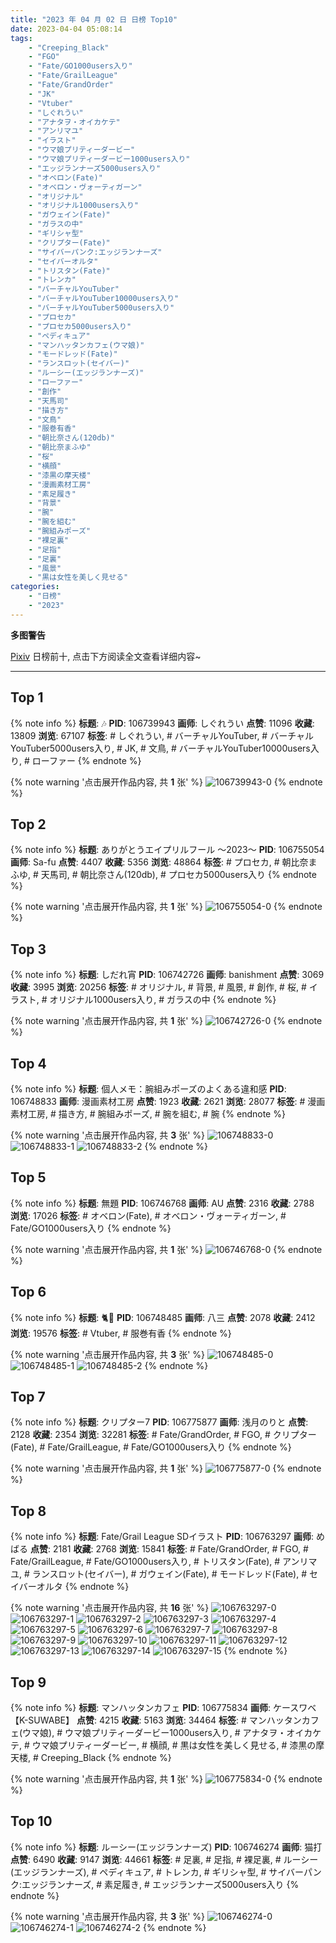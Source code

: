 ```yaml
---
title: "2023 年 04 月 02 日 日榜 Top10"
date: 2023-04-04 05:08:14
tags:
    - "Creeping_Black"
    - "FGO"
    - "Fate/GO1000users入り"
    - "Fate/GrailLeague"
    - "Fate/GrandOrder"
    - "JK"
    - "Vtuber"
    - "しぐれうい"
    - "アナタヲ・オイカケテ"
    - "アンリマユ"
    - "イラスト"
    - "ウマ娘プリティーダービー"
    - "ウマ娘プリティーダービー1000users入り"
    - "エッジランナーズ5000users入り"
    - "オベロン(Fate)"
    - "オベロン・ヴォーティガーン"
    - "オリジナル"
    - "オリジナル1000users入り"
    - "ガウェイン(Fate)"
    - "ガラスの中"
    - "ギリシャ型"
    - "クリプター(Fate)"
    - "サイバーパンク:エッジランナーズ"
    - "セイバーオルタ"
    - "トリスタン(Fate)"
    - "トレンカ"
    - "バーチャルYouTuber"
    - "バーチャルYouTuber10000users入り"
    - "バーチャルYouTuber5000users入り"
    - "プロセカ"
    - "プロセカ5000users入り"
    - "ペディキュア"
    - "マンハッタンカフェ(ウマ娘)"
    - "モードレッド(Fate)"
    - "ランスロット(セイバー)"
    - "ルーシー(エッジランナーズ)"
    - "ローファー"
    - "創作"
    - "天馬司"
    - "描き方"
    - "文鳥"
    - "服巻有香"
    - "朝比奈さん(120db)"
    - "朝比奈まふゆ"
    - "桜"
    - "横顔"
    - "漆黒の摩天楼"
    - "漫画素材工房"
    - "素足履き"
    - "背景"
    - "腕"
    - "腕を組む"
    - "腕組みポーズ"
    - "裸足裏"
    - "足指"
    - "足裏"
    - "風景"
    - "黒は女性を美しく見せる"
categories:
    - "日榜"
    - "2023"
---
```


<i class="fa fa-triangle-exclamation"></i>**多图警告**<i class="fa fa-triangle-exclamation"></i>

[Pixiv](https://www.pixiv.net/) 日榜前十, 点击下方阅读全文查看详细内容~

<!-- more -->

---

## Top 1

{% note info %}
**标题**: 🎶
**PID**: 106739943 **画师**: しぐれうい
**点赞**: 11096 **收藏**: 13809 **浏览**: 67107
**标签**: # しぐれうい, # バーチャルYouTuber, # バーチャルYouTuber5000users入り, # JK, # 文鳥, # バーチャルYouTuber10000users入り, # ローファー
{% endnote %}

{% note warning '点击展开作品内容, 共 **1** 张' %}
![106739943-0](https://i.pixiv.re/img-original/img/2023/04/01/00/00/01/106739943_p0.jpg)
{% endnote %}

## Top 2

{% note info %}
**标题**: ありがとうエイプリルフール 〜2023〜
**PID**: 106755054 **画师**: Sa-fu
**点赞**: 4407 **收藏**: 5356 **浏览**: 48864
**标签**: # プロセカ, # 朝比奈まふゆ, # 天馬司, # 朝比奈さん(120db), # プロセカ5000users入り
{% endnote %}

{% note warning '点击展开作品内容, 共 **1** 张' %}
![106755054-0](https://i.pixiv.re/img-original/img/2023/04/01/12/27/17/106755054_p0.jpg)
{% endnote %}

## Top 3

{% note info %}
**标题**: しだれ宵
**PID**: 106742726 **画师**: banishment
**点赞**: 3069 **收藏**: 3995 **浏览**: 20256
**标签**: # オリジナル, # 背景, # 風景, # 創作, # 桜, # イラスト, # オリジナル1000users入り, # ガラスの中
{% endnote %}

{% note warning '点击展开作品内容, 共 **1** 张' %}
![106742726-0](https://i.pixiv.re/img-original/img/2023/04/01/19/06/13/106742726_p0.png)
{% endnote %}

## Top 4

{% note info %}
**标题**: 個人メモ：腕組みポーズのよくある違和感
**PID**: 106748833 **画师**: 漫画素材工房
**点赞**: 1923 **收藏**: 2621 **浏览**: 28077
**标签**: # 漫画素材工房, # 描き方, # 腕組みポーズ, # 腕を組む, # 腕
{% endnote %}

{% note warning '点击展开作品内容, 共 **3** 张' %}
![106748833-0](https://i.pixiv.re/img-original/img/2023/04/01/07/00/10/106748833_p0.jpg)
![106748833-1](https://i.pixiv.re/img-original/img/2023/04/01/07/00/10/106748833_p1.jpg)
![106748833-2](https://i.pixiv.re/img-original/img/2023/04/01/07/00/10/106748833_p2.jpg)
{% endnote %}

## Top 5

{% note info %}
**标题**: 無題
**PID**: 106746768 **画师**: AU
**点赞**: 2316 **收藏**: 2788 **浏览**: 17026
**标签**: # オベロン(Fate), # オベロン・ヴォーティガーン, # Fate/GO1000users入り
{% endnote %}

{% note warning '点击展开作品内容, 共 **1** 张' %}
![106746768-0](https://i.pixiv.re/img-original/img/2023/04/01/04/00/01/106746768_p0.png)
{% endnote %}

## Top 6

{% note info %}
**标题**: 🐈🎀
**PID**: 106748485 **画师**: 八三
**点赞**: 2078 **收藏**: 2412 **浏览**: 19576
**标签**: # Vtuber, # 服巻有香
{% endnote %}

{% note warning '点击展开作品内容, 共 **3** 张' %}
![106748485-0](https://i.pixiv.re/img-original/img/2023/04/01/06/32/06/106748485_p0.png)
![106748485-1](https://i.pixiv.re/img-original/img/2023/04/01/06/32/06/106748485_p1.png)
![106748485-2](https://i.pixiv.re/img-original/img/2023/04/01/06/32/06/106748485_p2.png)
{% endnote %}

## Top 7

{% note info %}
**标题**: クリプター7
**PID**: 106775877 **画师**: 浅月のりと
**点赞**: 2128 **收藏**: 2354 **浏览**: 32281
**标签**: # Fate/GrandOrder, # FGO, # クリプター(Fate), # Fate/GrailLeague, # Fate/GO1000users入り
{% endnote %}

{% note warning '点击展开作品内容, 共 **1** 张' %}
![106775877-0](https://i.pixiv.re/img-original/img/2023/04/02/00/01/05/106775877_p0.jpg)
{% endnote %}

## Top 8

{% note info %}
**标题**: Fate/Grail League SDイラスト
**PID**: 106763297 **画师**: めばる
**点赞**: 2181 **收藏**: 2768 **浏览**: 15841
**标签**: # Fate/GrandOrder, # FGO, # Fate/GrailLeague, # Fate/GO1000users入り, # トリスタン(Fate), # アンリマユ, # ランスロット(セイバー), # ガウェイン(Fate), # モードレッド(Fate), # セイバーオルタ
{% endnote %}

{% note warning '点击展开作品内容, 共 **16** 张' %}
![106763297-0](https://i.pixiv.re/img-original/img/2023/04/01/19/23/23/106763297_p0.png)
![106763297-1](https://i.pixiv.re/img-original/img/2023/04/01/19/23/23/106763297_p1.png)
![106763297-2](https://i.pixiv.re/img-original/img/2023/04/01/19/23/23/106763297_p2.png)
![106763297-3](https://i.pixiv.re/img-original/img/2023/04/01/19/23/23/106763297_p3.png)
![106763297-4](https://i.pixiv.re/img-original/img/2023/04/01/19/23/23/106763297_p4.png)
![106763297-5](https://i.pixiv.re/img-original/img/2023/04/01/19/23/23/106763297_p5.png)
![106763297-6](https://i.pixiv.re/img-original/img/2023/04/01/19/23/23/106763297_p6.png)
![106763297-7](https://i.pixiv.re/img-original/img/2023/04/01/19/23/23/106763297_p7.png)
![106763297-8](https://i.pixiv.re/img-original/img/2023/04/01/19/23/23/106763297_p8.png)
![106763297-9](https://i.pixiv.re/img-original/img/2023/04/01/19/23/23/106763297_p9.png)
![106763297-10](https://i.pixiv.re/img-original/img/2023/04/01/19/23/23/106763297_p10.png)
![106763297-11](https://i.pixiv.re/img-original/img/2023/04/01/19/23/23/106763297_p11.png)
![106763297-12](https://i.pixiv.re/img-original/img/2023/04/01/19/23/23/106763297_p12.png)
![106763297-13](https://i.pixiv.re/img-original/img/2023/04/01/19/23/23/106763297_p13.png)
![106763297-14](https://i.pixiv.re/img-original/img/2023/04/01/19/23/23/106763297_p14.png)
![106763297-15](https://i.pixiv.re/img-original/img/2023/04/01/19/23/23/106763297_p15.png)
{% endnote %}

## Top 9

{% note info %}
**标题**: マンハッタンカフェ
**PID**: 106775834 **画师**: ケースワベ【K-SUWABE】
**点赞**: 4215 **收藏**: 5163 **浏览**: 34464
**标签**: # マンハッタンカフェ(ウマ娘), # ウマ娘プリティーダービー1000users入り, # アナタヲ・オイカケテ, # ウマ娘プリティーダービー, # 横顔, # 黒は女性を美しく見せる, # 漆黒の摩天楼, # Creeping_Black
{% endnote %}

{% note warning '点击展开作品内容, 共 **1** 张' %}
![106775834-0](https://i.pixiv.re/img-original/img/2023/04/02/00/00/50/106775834_p0.jpg)
{% endnote %}

## Top 10

{% note info %}
**标题**: ルーシー(エッジランナーズ)
**PID**: 106746274 **画师**: 猫打
**点赞**: 6490 **收藏**: 9147 **浏览**: 44661
**标签**: # 足裏, # 足指, # 裸足裏, # ルーシー(エッジランナーズ), # ペディキュア, # トレンカ, # ギリシャ型, # サイバーパンク:エッジランナーズ, # 素足履き, # エッジランナーズ5000users入り
{% endnote %}

{% note warning '点击展开作品内容, 共 **3** 张' %}
![106746274-0](https://i.pixiv.re/img-original/img/2023/04/01/03/54/05/106746274_p0.jpg)
![106746274-1](https://i.pixiv.re/img-original/img/2023/04/01/03/54/05/106746274_p1.jpg)
![106746274-2](https://i.pixiv.re/img-original/img/2023/04/01/03/54/05/106746274_p2.jpg)
{% endnote %}
